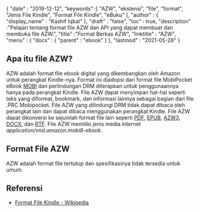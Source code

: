 {
  "date" : "2019-12-12",
  "keywords" :[ "AZW", "ekstensi", "file", "format", "Jenis File Kindle", "Format File Kindle", "eBuku" ],
  "author" : {
    "display_name" : "Kashif Iqbal"
},
  "draft" : "false",
  "toc" : true,
  "description" :"Pelajari tentang format file AZW dan API yang dapat membuat dan membuka file AZW.",
  "title" :"Format Berkas AZW",
  "linktitle" : "AZW",
  "menu" : {
    "docs" : {
      "parent" : "ebook"
}
},
  "lastmod" : "2021-05-28"
}

## Apa itu file AZW?

AZW adalah format file ebook digital yang dikembangkan oleh Amazon untuk perangkat Kindle-nya. Format ini diadopsi dari format file MobiPocket eBook [MOBI](/id/ebook/mobi/) dan perlindungan DRM diterapkan untuk penggunaannya hanya pada perangkat Kindle. File AZW dapat menyimpan hal-hal seperti teks yang diformat, bookmark, dan informasi lainnya sebagai bagian dari file .PRC Mobipocket. File AZW yang dilindungi DRM tidak dapat dibaca oleh perangkat lain dan dapat dibaca menggunakan perangkat Kindle. File AZW dapat dikonversi ke sejumlah format file lain seperti [PDF](/id/pdf/), [EPUB](/id/ebook/epub/), [AZW3](/id/ebook/azw3/), [DOCX](/id/word-processing/docx/), dan [RTF](/id/word-processing/rtf/). File AZW memiliki jenis media internet *application/vnd.amazon.mobi8-ebook*.

## Format File AZW

AZW adalah format file tertutup dan spesifikasinya tidak tersedia untuk umum.

## Referensi ##

* [Format File Kindle - Wikipedia](https://en.wikipedia.org/wiki/Kindle_File_Format)

